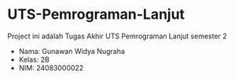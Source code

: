 # UTS-Pemrograman-Lanjut
Project ini adalah Tugas Akhir UTS Pemrograman Lanjut semester 2

- Nama: Gunawan Widya Nugraha
- Kelas: 2B
- NIM: 24083000022
